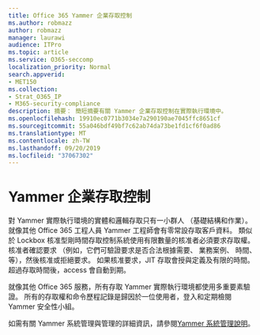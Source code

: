 ```yaml
---
title: Office 365 Yammer 企業存取控制
ms.author: robmazz
author: robmazz
manager: laurawi
audience: ITPro
ms.topic: article
ms.service: O365-seccomp
localization_priority: Normal
search.appverid:
- MET150
ms.collection:
- Strat_O365_IP
- M365-security-compliance
description: 摘要： 簡短摘要有關 Yammer 企業存取控制在實際執行環境中。
ms.openlocfilehash: 19910ec0771b3034e7a290190ae7045ffc8651cf
ms.sourcegitcommit: 55a046bdf49bf7c62ab74da73be1fd1cf6f0ad86
ms.translationtype: MT
ms.contentlocale: zh-TW
ms.lasthandoff: 09/20/2019
ms.locfileid: "37067302"
---
```

# <a name="yammer-enterprise-access-controls"></a>Yammer 企業存取控制 

對 Yammer 實際執行環境的實體和邏輯存取只有一小群人 （基礎結構和作業）。 就像其他 Office 365 工程人員 Yammer 工程師會有零常設存取客戶資料。 類似於 Lockbox 核准型剛時間存取控制系統使用有限數量的核准者必須要求存取權。 核准者確認要求 （例如，它們可驗證要求是否合法根據需要、 業務案例、 時間、 等），然後核准或拒絕要求。 如果核准要求，JIT 存取會授與定義及有限的時間。 超過存取時間後，access 會自動到期。

就像其他 Office 365 服務，所有存取 Yammer 實際執行環境都使用多重要素驗證。 所有的存取權和命令歷程記錄是歸因於一位使用者，登入和定期檢閱 Yammer 安全性小組。

如需有關 Yammer 系統管理與管理的詳細資訊，請參閱[Yammer 系統管理說明](https://support.office.com/article/yammer-–-admin-help-e1464355-1f97-49ac-b2aa-dd320b179dbe?ui=en-US&rs=en-US&ad=US)。